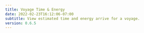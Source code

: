 ```yaml
---
title: Voyage Time & Energy
date: 2022-02-23T16:12:06-07:00
subtitle: View estimated time and energy arrive for a voyage.
version: 0.6.5
---
```

